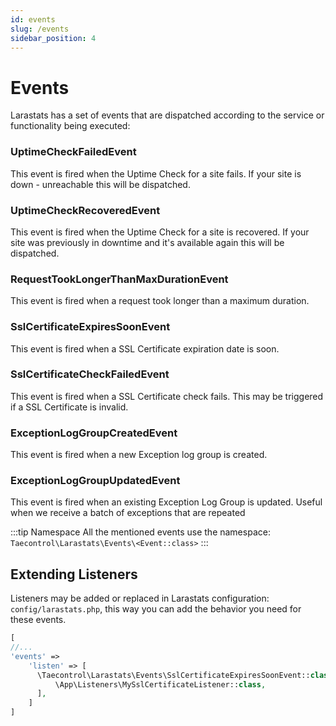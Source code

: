 ```yaml
---
id: events
slug: /events
sidebar_position: 4
---
```


# Events

Larastats has a set of events that are dispatched according to the service or functionality being executed:

### UptimeCheckFailedEvent

This event is fired when the Uptime Check for a site fails. If your site is down - unreachable this will be dispatched.

### UptimeCheckRecoveredEvent

This event is fired when the Uptime Check for a site is recovered. If your site was previously in downtime and it's available again this will be dispatched.

### RequestTookLongerThanMaxDurationEvent

This event is fired when a request took longer than a maximum duration.

### SslCertificateExpiresSoonEvent

This event is fired when a SSL Certificate expiration date is soon.

### SslCertificateCheckFailedEvent

This event is fired when a SSL Certificate check fails. This may be triggered if a SSL Certificate is invalid.

### ExceptionLogGroupCreatedEvent

This event is fired when a new Exception log group is created.

### ExceptionLogGroupUpdatedEvent

This event is fired when an existing Exception Log Group is updated. Useful when we receive a batch of exceptions that are repeated

:::tip Namespace
All the mentioned events use the namespace: `Taecontrol\Larastats\Events\<Event::class>`
:::

## Extending Listeners

Listeners may be added or replaced in Larastats configuration: `config/larastats.php`, this way you can add the behavior you need for these events.

```php
[
//...
'events' =>
  	'listen' => [
      \Taecontrol\Larastats\Events\SslCertificateExpiresSoonEvent::class => [
          \App\Listeners\MySslCertificateListener::class,
      ],
    ]
]
```
